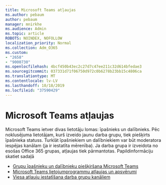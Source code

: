 ```yaml
---
title: Microsoft Teams atļaujas
ms.author: pebaum
author: pebaum
manager: mnirkhe
ms.audience: Admin
ms.topic: article
ROBOTS: NOINDEX, NOFOLLOW
localization_priority: Normal
ms.collection: Adm_O365
ms.custom:
- "2658"
- "9000730"
ms.openlocfilehash: 4bcf450b43ec2c27d7c47ee211c32d614bfedae3
ms.sourcegitcommit: 037331d71f06750d972c0b6278b23bb15c4806ca
ms.translationtype: MT
ms.contentlocale: lv-LV
ms.lasthandoff: 10/18/2019
ms.locfileid: "37590429"
---
```

# <a name="microsoft-teams-permissions"></a>Microsoft Teams atļaujas

Microsoft Teams ietver divas lietotāju lomas: īpašnieks un dalībnieks. Pēc noklusējuma lietotājam, kurš izveido jaunu darba grupu, tiek piešķirts īpašnieka statuss. Turklāt īpašniekiem un dalībniekiem var būt moderatora iespējas kanālam (ja ir iestatīta mērenība). Ja darba grupa ir izveidota no esošas Office 365 grupas, atļaujas tiek pārmantotas. Papildinformāciju skatiet sadaļā

- [Grupu īpašnieku un dalībnieku piešķiršana Microsoft Teams](https://docs.microsoft.com/microsoftteams/assign-roles-permissions)
- [Microsoft Teams lietojumprogrammu atļaujas un apsvērumi](https://docs.microsoft.com/microsoftteams/app-permissions)
- [Viesa atļauju iestatīšana darba grupu kanāliem](https://support.office.com/article/4756c468-2746-4bfd-a582-736d55fcc169)
